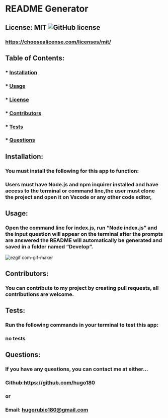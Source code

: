 # README Generator

## License: MIT ![GitHub license](https://img.shields.io/github/license/Naereen/StrapDown.js.svg)

### https://choosealicense.com/licenses/mit/

## Table of Contents:

### \* [Installation](#installation)

### \* [Usage](#usage)

### \* [License](#license)

### \* [Contributors](#contributors)

### \* [Tests](#tests)

### \* [Questions](#questions)

## Installation:

### You must install the following for this app to function:

### Users must have Node.js and npm inquirer installed and have access to the terminal or command line,the user must clone the project and open it on Vscode or any other code editor,

## Usage:

### Open the command line for index.js, run “Node index.js” and the input question will appear on the terminal after the prompts are answered the README will automatically be generated and saved in a folder named “Develop”.

![ezgif com-gif-maker](https://user-images.githubusercontent.com/28612070/156500238-52c1b406-e2d0-4565-a6c4-711e9f9649cb.gif)


## Contributors:

### You can contribute to my project by creating pull requests, all contributions are welcome.

## Tests:

### Run the following commands in your terminal to test this app:

### no tests

## Questions:

### If you have any questions, you can contact me at either...

### Github:https://github.com/hugo180

### or

### Email: hugorubio180@gmail.com
